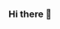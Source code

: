 ### Hi there 👋

<!--
**elvino11/elvino11** is a ✨ _special_ ✨ repository because its `README.md` (this file) appears on your GitHub profile.

Here are some ideas to get you started:

- 🔭 I’m currently studying on UIN SUSKA RIAU as a Informatics Engineering Student
- 🌱 I’m currently learning Informatics Engineering 
- 👯 I’m looking to collaborate on ...
- 🤔 I’m looking for help with ...
- 💬 Ask me about in [Instagram](https://www.instagram.com/el.vi.no/)
- 📫 How to reach me: [Linkedin](https://id.linkedin.com/in/elvino-dwi-saputra-06b537226)
- 😄 Pronouns: ...
- ⚡ Fun fact: ...
-->
